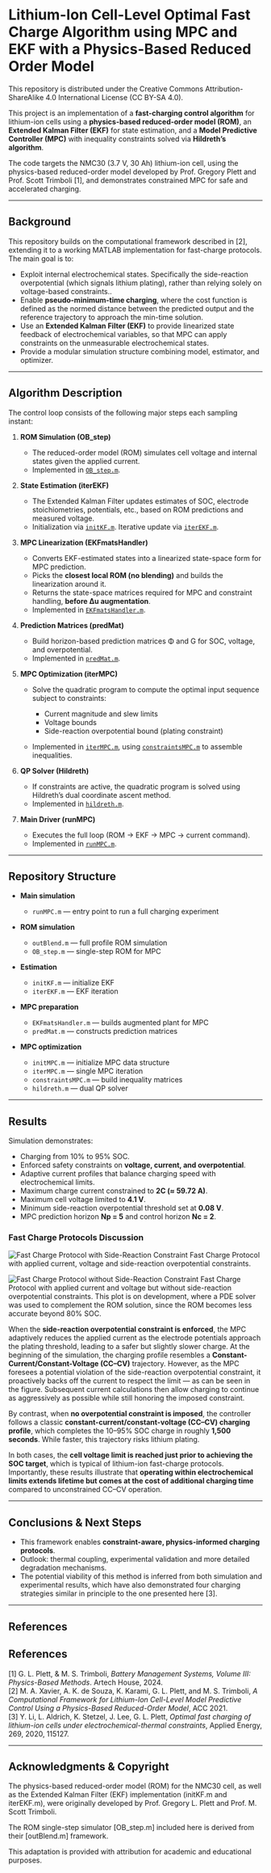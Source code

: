 # Lithium-Ion Cell-Level Optimal Fast Charge Algorithm using MPC and EKF with a Physics-Based Reduced Order Model
This repository is distributed under the Creative Commons Attribution-ShareAlike 4.0 International License (CC BY-SA 4.0).

This project is an implementation of a **fast-charging control algorithm** for lithium-ion cells using a **physics-based reduced-order model (ROM)**, an **Extended Kalman Filter (EKF)** for state estimation, and a **Model Predictive Controller (MPC)** with inequality constraints solved via **Hildreth’s algorithm**.

The code targets the NMC30 (3.7 V, 30 Ah) lithium-ion cell, using the physics-based reduced-order model developed by Prof. Gregory Plett and Prof. Scott Trimboli \[1], and demonstrates constrained MPC for safe and accelerated charging.

---

## Background

This repository builds on the computational framework described in \[2], extending it to a working MATLAB implementation for fast-charge protocols. The main goal is to:

* Exploit internal electrochemical states. Specifically the side-reaction overpotential (which signals lithium plating), rather than relying solely on voltage-based constraints..
* Enable **pseudo-minimum-time charging**, where the cost function is defined as the normed distance between the predicted output and the reference trajectory to approach the min-time solution. 
* Use an **Extended Kalman Filter (EKF)** to provide linearized state feedback of electrochemical variables, so that MPC can apply constraints on the unmeasurable electrochemical states.
* Provide a modular simulation structure combining model, estimator, and optimizer.

---

## Algorithm Description

The control loop consists of the following major steps each sampling instant:

1. **ROM Simulation (OB\_step)**

   * The reduced-order model (ROM) simulates cell voltage and internal states given the applied current.
   * Implemented in [`OB_step.m`](src/MPC-EKF4FastCharge/OB_step.m).

2. **State Estimation (iterEKF)**

   * The Extended Kalman Filter updates estimates of SOC, electrode stoichiometries, potentials, etc., based on ROM predictions and measured voltage.
   * Initialization via [`initKF.m`](src/UTILITY/initKF.m). Iterative update via [`iterEKF.m`](src/UTILITY/iterEKF.m).

3. **MPC Linearization (EKFmatsHandler)**

   * Converts EKF-estimated states into a linearized state-space form for MPC prediction.
   * Picks the **closest local ROM (no blending)** and builds the linearization around it.
   * Returns the state-space matrices required for MPC and constraint handling, **before Δu augmentation**.
   * Implemented in [`EKFmatsHandler.m`](src/MPC-EKF4FastCharge/EKFmatsHandler.m).

4. **Prediction Matrices (predMat)**

   * Build horizon-based prediction matrices Φ and G for SOC, voltage, and overpotential.
   * Implemented in [`predMat.m`](src/MPC-EKF4FastCharge/predMat.m).

5. **MPC Optimization (iterMPC)**

   * Solve the quadratic program to compute the optimal input sequence subject to constraints:

     * Current magnitude and slew limits
     * Voltage bounds
     * Side-reaction overpotential bound (plating constraint)
   * Implemented in [`iterMPC.m`](src/MPC-EKF4FastCharge/iterMPC.m), using [`constraintsMPC.m`](src/MPC-EKF4FastCharge/constraintsMPC.m) to assemble inequalities.

6. **QP Solver (Hildreth)**

   * If constraints are active, the quadratic program is solved using Hildreth’s dual coordinate ascent method.
   * Implemented in [`hildreth.m`](src/MPC-EKF4FastCharge/hildreth.m).

7. **Main Driver (runMPC)**

   * Executes the full loop (ROM → EKF → MPC → current command).
   * Implemented in [`runMPC.m`](src/MPC-EKF4FastCharge/runMPC.m).

---

## Repository Structure

* **Main simulation**

  * `runMPC.m` — entry point to run a full charging experiment
* **ROM simulation**

  * `outBlend.m` — full profile ROM simulation
  * `OB_step.m` — single-step ROM for MPC
* **Estimation**

  * `initKF.m` — initialize EKF
  * `iterEKF.m` — EKF iteration
* **MPC preparation**

  * `EKFmatsHandler.m` — builds augmented plant for MPC
  * `predMat.m` — constructs prediction matrices
* **MPC optimization**

  * `initMPC.m` — initialize MPC data structure
  * `iterMPC.m` — single MPC iteration
  * `constraintsMPC.m` — build inequality matrices
  * `hildreth.m` — dual QP solver

---

## Results

Simulation demonstrates:

* Charging from 10% to 95% SOC.
* Enforced safety constraints on **voltage, current, and overpotential**.
* Adaptive current profiles that balance charging speed with electrochemical limits.
* Maximum charge current constrained to **2C (≈ 59.72 A)**.
* Maximum cell voltage limited to **4.1 V**.
* Minimum side-reaction overpotential threshold set at **0.08 V**.
* MPC prediction horizon **Np = 5** and control horizon **Nc = 2**.

### Fast Charge Protocols Discussion
![Fast Charge Protocol with Side-Reaction Constraint](assets/MPCEKF1095Phise.png)
Fast Charge Protocol with applied current, voltage and side-reaction overpotential constraints.

![Fast Charge Protocol without Side-Reaction Constraint](assets/MPCEKF1095WOPhise.png)
Fast Charge Protocol with applied current and voltage but without side-reaction overpotential constraints. This plot is on development, where a PDE solver was used to complement the ROM solution, since the ROM becomes less accurate beyond 80% SOC.

When the **side-reaction overpotential constraint is enforced**, the MPC adaptively reduces the applied current as the electrode potentials approach the plating threshold, leading to a safer but slightly slower charge. At the beginning of the simulation, the charging profile resembles a **Constant-Current/Constant-Voltage (CC–CV)** trajectory. However, as the MPC foresees a potential violation of the side-reaction overpotential constraint, it proactively backs off the current to respect the limit — as can be seen in the figure. Subsequent current calculations then allow charging to continue as aggressively as possible while still honoring the imposed constraint.

By contrast, when **no overpotential constraint is imposed**, the controller follows a classic **constant-current/constant-voltage (CC–CV) charging profile**, which completes the 10–95% SOC charge in roughly **1,500 seconds**. While faster, this trajectory risks lithium plating.

In both cases, the **cell voltage limit is reached just prior to achieving the SOC target**, which is typical of lithium-ion fast-charge protocols. Importantly, these results illustrate that **operating within electrochemical limits extends lifetime but comes at the cost of additional charging time** compared to unconstrained CC–CV operation.

---

## Conclusions & Next Steps

* This framework enables **constraint-aware, physics-informed charging protocols**.
* Outlook: thermal coupling, experimental validation and more detailed degradation mechanisms.
* The potential viability of this method is inferred from both simulation and experimental results, which have also demonstrated four charging strategies similar in principle to the one presented here \[3].

---

## References

## References  

[1] G. L. Plett, & M. S. Trimboli, *Battery Management Systems, Volume III: Physics-Based Methods*. Artech House, 2024.  
[2] M. A. Xavier, A. K. de Souza, K. Karami, G. L. Plett, and M. S. Trimboli, *A Computational Framework for Lithium-Ion Cell-Level Model Predictive Control Using a Physics-Based Reduced-Order Model*, ACC 2021.  
[3] Y. Li, L. Aldrich, K. Stetzel, J. Lee, G. L. Plett, *Optimal fast charging of lithium-ion cells under electrochemical-thermal constraints*, Applied Energy, 269, 2020, 115127.  

---

## Acknowledgments & Copyright

The physics-based reduced-order model (ROM) for the NMC30 cell, as well as the Extended Kalman Filter (EKF) implementation (initKF.m and iterEKF.m), were originally developed by Prof. Gregory L. Plett and Prof. M. Scott Trimboli.

The ROM single-step simulator [OB_step.m] included here is derived from their [outBlend.m] framework.

This adaptation is provided with attribution for academic and educational purposes.